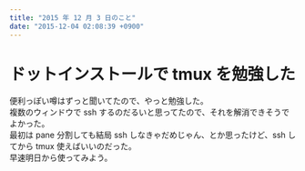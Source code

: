 ```yaml
---
title: "2015 年 12 月 3 日のこと"
date: "2015-12-04 02:08:39 +0900"
---
```


# ドットインストールで tmux を勉強した

便利っぽい噂はずっと聞いてたので、やっと勉強した。  
複数のウィンドウで ssh するのだるいと思ってたので、それを解消できそうでよかった。  
最初は pane 分割しても結局 ssh しなきゃだめじゃん、とか思ったけど、ssh してから tmux 使えばいいのだった。  
早速明日から使ってみよう。
